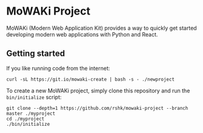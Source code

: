 # MoWAKi Project


MoWAKi (Modern Web Application Kit) provides a way to quickly get
started developing modern web applications with Python and React.


## Getting started

If you like running code from the internet:

    curl -sL https://git.io/mowaki-create | bash -s - ./newproject


To create a new MoWAKi project, simply clone this repository and run
the ``bin/initialize`` script:

    git clone --depth=1 https://github.com/rshk/mowaki-project --branch master ./myproject
    cd ./myproject
    ./bin/initialize

